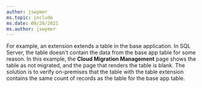 ```yaml
---
author: jswymer
ms.topic: include
ms.date: 09/28/2021
ms.author: jswymer
---
```

For example, an extension extends a table in the base application. In SQL Server, the table doesn't contain the data from the base app table for some reason. In this example, the **Cloud Migration Management** page shows the table as not migrated, and the page that renders the table is blank. The solution is to verify on-premises that the table with the table extension contains the same count of records as the table for the base app table.